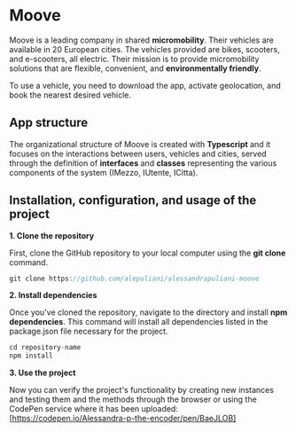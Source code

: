 # Moove

Moove is a leading company in shared **micromobility**. Their vehicles are available in 20 European cities. The vehicles provided are bikes, scooters, and e-scooters, all electric.
Their mission is to provide micromobility solutions that are flexible, convenient, and **environmentally friendly**.

To use a vehicle, you need to download the app, activate geolocation, and book the nearest desired vehicle.

## App structure

The organizational structure of Moove is created with **Typescript** and it focuses on the interactions between users, vehicles and cities, served through the definition of **interfaces** and **classes** representing the various components of the system (IMezzo, IUtente, ICitta).

## Installation, configuration, and usage of the project

**1. Clone the repository**

First, clone the GitHub repository to your local computer using the **git clone** command. 

```javascript
git clone https://github.com/alepuliani/alessandrapuliani-moove
```

**2. Install dependencies**

Once you've cloned the repository, navigate to the directory and install **npm dependencies**. 
This command will install all dependencies listed in the package.json file necessary for the project.

```javascript
cd repository-name
npm install
```

**3. Use the project**

Now you can verify the project's functionality by creating new instances and testing them and the methods through the browser or using the CodePen service where it has been uploaded: [https://codepen.io/Alessandra-p-the-encoder/pen/BaeJLOB]
